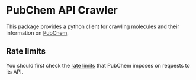 # PubChem API Crawler

This package provides a python client for crawling molecules and their information on [PubChem](https://pubchem.ncbi.nlm.nih.gov/).

## Rate limits

You should first check the [rate limits](https://pubchem.ncbi.nlm.nih.gov/docs/dynamic-request-throttling) that PubChem imposes on requests to its API.